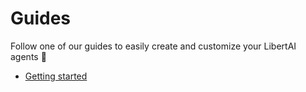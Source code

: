 # Guides

Follow one of our guides to easily create and customize your LibertAI agents 🚀

- [Getting started](./getting-started)

